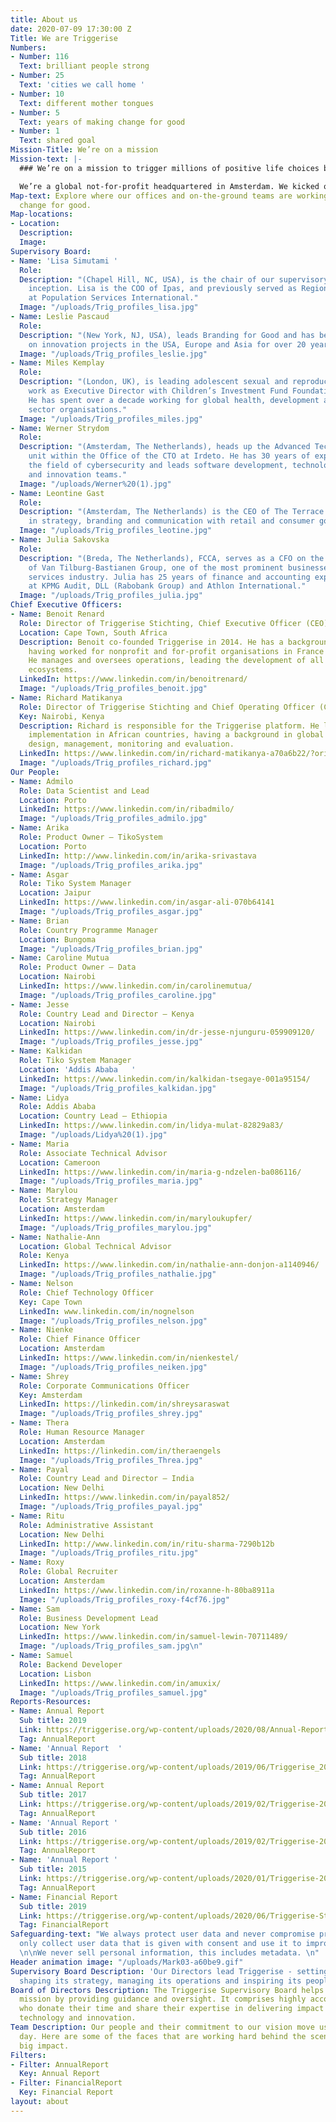 ```yaml
---
title: About us
date: 2020-07-09 17:30:00 Z
Title: We are Triggerise
Numbers:
- Number: 116
  Text: brilliant people strong
- Number: 25
  Text: 'cities we call home '
- Number: 10
  Text: different mother tongues
- Number: 5
  Text: years of making change for good
- Number: 1
  Text: shared goal
Mission-Title: We’re on a mission
Mission-text: |-
  ### We’re on a mission to trigger millions of positive life choices by young people and make an unsurpassed impact on global health and wellbeing.

  We’re a global not-for-profit headquartered in Amsterdam. We kicked off with big ambitions in 2014 and now operate in eight markets, with offices and on-the-ground staff around the globe. And we’re not stopping here: our teams and positive impact are expanding by the minute.
Map-text: Explore where our offices and on-the-ground teams are working to trigger
  change for good.
Map-locations:
- Location: 
  Description: 
  Image: 
Supervisory Board:
- Name: 'Lisa Simutami '
  Role: 
  Description: "(Chapel Hill, NC, USA), is the chair of our supervisory board since
    inception. Lisa is the COO of Ipas, and previously served as Regional Director
    at Population Services International."
  Image: "/uploads/Trig_profiles_lisa.jpg"
- Name: Leslie Pascaud
  Role: 
  Description: "(New York, NJ, USA), leads Branding for Good and has been working
    on innovation projects in the USA, Europe and Asia for over 20 years."
  Image: "/uploads/Trig_profiles_leslie.jpg"
- Name: Miles Kemplay
  Role: 
  Description: "(London, UK), is leading adolescent sexual and reproductive health
    work as Executive Director with Children’s Investment Fund Foundation since 2016.
    He has spent over a decade working for global health, development and private
    sector organisations."
  Image: "/uploads/Trig_profiles_miles.jpg"
- Name: Werner Strydom
  Role: 
  Description: "(Amsterdam, The Netherlands), heads up the Advanced Technology & Innovation
    unit within the Office of the CTO at Irdeto. He has 30 years of experience in
    the field of cybersecurity and leads software development, technology research,
    and innovation teams."
  Image: "/uploads/Werner%20(1).jpg"
- Name: Leontine Gast
  Role: 
  Description: "(Amsterdam, The Netherlands) is the CEO of The Terrace. She works
    in strategy, branding and communication with retail and consumer goods organisations. "
  Image: "/uploads/Trig_profiles_leotine.jpg"
- Name: Julia Sakovska
  Role: 
  Description: "(Breda, The Netherlands), FCCA, serves as a CFO on the Managing Board
    of Van Tilburg-Bastianen Group, one of the most prominent businesses in the mobility
    services industry. Julia has 25 years of finance and accounting experience gained
    at KPMG Audit, DLL (Rabobank Group) and Athlon International."
  Image: "/uploads/Trig_profiles_julia.jpg"
Chief Executive Officers:
- Name: Benoit Renard
  Role: Director of Triggerise Stichting, Chief Executive Officer (CEO) and Co-founder
  Location: Cape Town, South Africa
  Description: Benoit co-founded Triggerise in 2014. He has a background in Marketing,
    having worked for nonprofit and for-profit organisations in France and Africa.
    He manages and oversees operations, leading the development of all the Triggerise
    ecosystems.
  LinkedIn: https://www.linkedin.com/in/benoitrenard/
  Image: "/uploads/Trig_profiles_benoit.jpg"
- Name: Richard Matikanya
  Role: Director of Triggerise Stichting and Chief Operating Officer (COO)
  Key: Nairobi, Kenya
  Description: Richard is responsible for the Triggerise platform. He leads project
    implementation in African countries, having a background in global health program
    design, management, monitoring and evaluation.
  LinkedIn: https://www.linkedin.com/in/richard-matikanya-a70a6b22/?originalSubdomain=ke
  Image: "/uploads/Trig_profiles_richard.jpg"
Our People:
- Name: Admilo
  Role: Data Scientist and Lead
  Location: Porto
  LinkedIn: https://www.linkedin.com/in/ribadmilo/
  Image: "/uploads/Trig_profiles_admilo.jpg"
- Name: Arika
  Role: Product Owner – TikoSystem
  Location: Porto
  LinkedIn: http://www.linkedin.com/in/arika-srivastava
  Image: "/uploads/Trig_profiles_arika.jpg"
- Name: Asgar
  Role: Tiko System Manager
  Location: Jaipur
  LinkedIn: https://www.linkedin.com/in/asgar-ali-070b64141
  Image: "/uploads/Trig_profiles_asgar.jpg"
- Name: Brian
  Role: Country Programme Manager
  Location: Bungoma
  Image: "/uploads/Trig_profiles_brian.jpg"
- Name: Caroline Mutua
  Role: Product Owner – Data
  Location: Nairobi
  LinkedIn: https://www.linkedin.com/in/carolinemutua/
  Image: "/uploads/Trig_profiles_caroline.jpg"
- Name: Jesse
  Role: Country Lead and Director – Kenya
  Location: Nairobi
  LinkedIn: https://www.linkedin.com/in/dr-jesse-njunguru-059909120/
  Image: "/uploads/Trig_profiles_jesse.jpg"
- Name: Kalkidan
  Role: Tiko System Manager
  Location: 'Addis Ababa   '
  LinkedIn: https://www.linkedin.com/in/kalkidan-tsegaye-001a95154/
  Image: "/uploads/Trig_profiles_kalkidan.jpg"
- Name: Lidya
  Role: Addis Ababa
  Location: Country Lead – Ethiopia
  LinkedIn: https://www.linkedin.com/in/lidya-mulat-82829a83/
  Image: "/uploads/Lidya%20(1).jpg"
- Name: Maria
  Role: Associate Technical Advisor
  Location: Cameroon
  LinkedIn: https://www.linkedin.com/in/maria-g-ndzelen-ba086116/
  Image: "/uploads/Trig_profiles_maria.jpg"
- Name: Marylou
  Role: Strategy Manager
  Location: Amsterdam
  LinkedIn: https://www.linkedin.com/in/maryloukupfer/
  Image: "/uploads/Trig_profiles_marylou.jpg"
- Name: Nathalie-Ann
  Location: Global Technical Advisor
  Role: Kenya
  LinkedIn: https://www.linkedin.com/in/nathalie-ann-donjon-a1140946/
  Image: "/uploads/Trig_profiles_nathalie.jpg"
- Name: Nelson
  Role: Chief Technology Officer
  Key: Cape Town
  LinkedIn: www.linkedin.com/in/nognelson
  Image: "/uploads/Trig_profiles_nelson.jpg"
- Name: Nienke
  Role: Chief Finance Officer
  Location: Amsterdam
  LinkedIn: https://www.linkedin.com/in/nienkestel/
  Image: "/uploads/Trig_profiles_neiken.jpg"
- Name: Shrey
  Role: Corporate Communications Officer
  Key: Amsterdam
  LinkedIn: https://linkedin.com/in/shreysaraswat
  Image: "/uploads/Trig_profiles_shrey.jpg"
- Name: Thera
  Role: Human Resource Manager
  Location: Amsterdam
  LinkedIn: https://linkedin.com/in/theraengels
  Image: "/uploads/Trig_profiles_Threa.jpg"
- Name: Payal
  Role: Country Lead and Director – India
  Location: New Delhi
  LinkedIn: https://www.linkedin.com/in/payal852/
  Image: "/uploads/Trig_profiles_payal.jpg"
- Name: Ritu
  Role: Administrative Assistant
  Location: New Delhi
  LinkedIn: http://www.linkedin.com/in/ritu-sharma-7290b12b
  Image: "/uploads/Trig_profiles_ritu.jpg"
- Name: Roxy
  Role: Global Recruiter
  Location: Amsterdam
  LinkedIn: https://www.linkedin.com/in/roxanne-h-80ba8911a
  Image: "/uploads/Trig_profiles_roxy-f4cf76.jpg"
- Name: Sam
  Role: Business Development Lead
  Location: New York
  LinkedIn: https://www.linkedin.com/in/samuel-lewin-70711489/
  Image: "/uploads/Trig_profiles_sam.jpg\n"
- Name: Samuel
  Role: Backend Developer
  Location: Lisbon
  LinkedIn: https://www.linkedin.com/in/amuxix/
  Image: "/uploads/Trig_profiles_samuel.jpg"
Reports-Resources:
- Name: Annual Report
  Sub title: 2019
  Link: https://triggerise.org/wp-content/uploads/2020/08/Annual-Report-2019.pdf
  Tag: AnnualReport
- Name: 'Annual Report  '
  Sub title: 2018
  Link: https://triggerise.org/wp-content/uploads/2019/06/Triggerise_2018_Annual_Report.pdf
  Tag: AnnualReport
- Name: Annual Report
  Sub title: 2017
  Link: https://triggerise.org/wp-content/uploads/2019/02/Triggerise-2017-Annual-Report.pdf
  Tag: AnnualReport
- Name: 'Annual Report '
  Sub title: 2016
  Link: https://triggerise.org/wp-content/uploads/2019/02/Triggerise-2016-annual-report-1.pdf
  Tag: AnnualReport
- Name: 'Annual Report '
  Sub title: 2015
  Link: https://triggerise.org/wp-content/uploads/2020/01/Triggerise-2015-report-FINAL.pdf
  Tag: AnnualReport
- Name: Financial Report
  Sub title: 2019
  Link: https://triggerise.org/wp-content/uploads/2020/06/Triggerise-Stichting-consolidated-FS-2019-_AR_unsigned-1.pdf
  Tag: FinancialReport
Safeguarding-text: "We always protect user data and never compromise privacy. \n\nWe
  only collect user data that is given with consent and use it to improve our product.
  \n\nWe never sell personal information, this includes metadata. \n"
Header animation image: "/uploads/Mark03-a60be9.gif"
Supervisory Board Description: 'Our Directors lead Triggerise - setting its vision,
  shaping its strategy, managing its operations and inspiring its people. '
Board of Directors Description: The Triggerise Supervisory Board helps fulfil our
  mission by providing guidance and oversight. It comprises highly accomplished professionals
  who donate their time and share their expertise in delivering impact at scale using
  technology and innovation.
Team Description: Our people and their commitment to our vision move us forward every
  day. Here are some of the faces that are working hard behind the scenes to create
  big impact.
Filters:
- Filter: AnnualReport
  Key: Annual Report
- Filter: FinancialReport
  Key: Financial Report
layout: about
---
```


